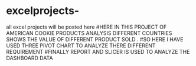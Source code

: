 # excelprojects-
all excel projects will be posted here 
#HERE IN THIS PROJECT OF AMERICAN COOKIE PRODUCTS ANALYSIS DIFFERENT COUNTRIES SHOWS THE VALUE OF DIFFERENT PRODUCT SOLD .
#SO HERE I HAVE USED  THREE PIVOT CHART TO ANALYZE THERE DIFFERENT REQUIREMENT
#FINALLY REPORT AND SLICER IS USED TO ANALYZE THE DASHBOARD DATA 
